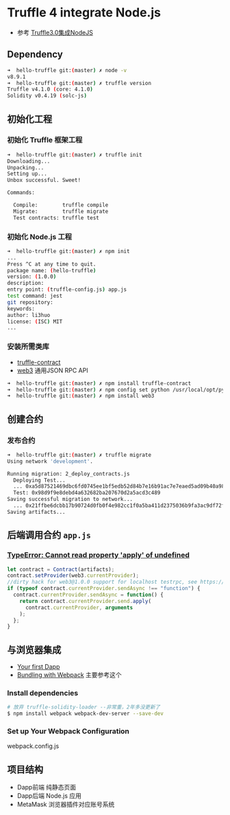 # Truffle 4 integrate Node.js
 * 参考 [Truffle3.0集成NodeJS](http://truffle.tryblockchain.org/truffle3.0-integrate-nodejs.html)

## Dependency

```bash
➜  hello-truffle git:(master) ✗ node -v
v8.9.1
➜  hello-truffle git:(master) ✗ truffle version
Truffle v4.1.0 (core: 4.1.0)
Solidity v0.4.19 (solc-js)
```

## 初始化工程

### 初始化 Truffle 框架工程
```bash
➜  hello-truffle git:(master) ✗ truffle init
Downloading...
Unpacking...
Setting up...
Unbox successful. Sweet!

Commands:

  Compile:        truffle compile
  Migrate:        truffle migrate
  Test contracts: truffle test
```

### 初始化 Node.js 工程
```bash
➜  hello-truffle git:(master) ✗ npm init
...
Press ^C at any time to quit.
package name: (hello-truffle) 
version: (1.0.0) 
description: 
entry point: (truffle-config.js) app.js
test command: jest
git repository: 
keywords: 
author: li3huo
license: (ISC) MIT
...
```

### 安装所需类库
 * [truffle-contract](https://github.com/trufflesuite/truffle-contract)
 * [web3](https://github.com/ethereum/web3.js) 通用JSON RPC API

```bash
➜  hello-truffle git:(master) ✗ npm install truffle-contract
➜  hello-truffle git:(master) ✗ npm config set python /usr/local/opt/python@2/bin/python2.7
➜  hello-truffle git:(master) ✗ npm install web3
```

## 创建合约

### 发布合约

```bash
➜  hello-truffle git:(master) ✗ truffle migrate
Using network 'development'.

Running migration: 2_deploy_contracts.js
  Deploying Test...
  ... 0xa5d87521469dbc6fd0745ee1bf5edb52d84b7e16b91ac7e7eaed5ad09b40a984
  Test: 0x98d9f9e8debd4a632682ba207670d2a5acd3c489
Saving successful migration to network...
  ... 0x21ffbe6dcbb17b90724d0fb0f4e982cc1f0a5ba411d2375036b9fa3ac9df72fd
Saving artifacts...
```

## 后端调用合约 `app.js`

### [TypeError: Cannot read property 'apply' of undefined](https://github.com/trufflesuite/truffle-contract/issues/57)

```js
let contract = Contract(artifacts);
contract.setProvider(web3.currentProvider);
//dirty hack for web3@1.0.0 support for localhost testrpc, see https://github.com/trufflesuite/truffle-contract/issues/56#issuecomment-331084530
if (typeof contract.currentProvider.sendAsync !== "function") {
  contract.currentProvider.sendAsync = function() {
    return contract.currentProvider.send.apply(
      contract.currentProvider, arguments
    );
  };
}
```

## 与浏览器集成
 * [Your first Dapp](https://dappsforbeginners.wordpress.com/tutorials/your-first-dapp/)
 * [Bundling with Webpack](http://truffleframework.com/tutorials/building-dapps-for-quorum-private-enterprise-blockchains) 主要参考这个

### Install dependencies

```bash
# 放弃 truffle-solidity-loader --非常重，2年多没更新了
$ npm install webpack webpack-dev-server --save-dev
```

### Set up Your Webpack Configuration
webpack.config.js


## 项目结构
 * Dapp前端 纯静态页面
 * Dapp后端 Node.js 应用
 * MetaMask 浏览器插件对应账号系统